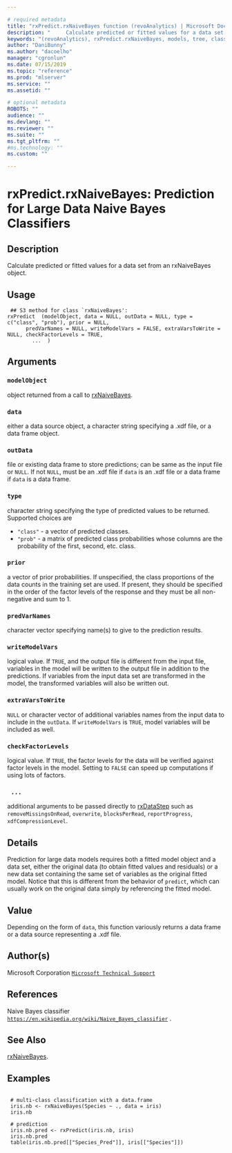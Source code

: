 ```yaml
--- 

# required metadata 
title: "rxPredict.rxNaiveBayes function (revoAnalytics) | Microsoft Docs" 
description: "     Calculate predicted or fitted values for a data set from an rxNaiveBayes object. " 
keywords: "(revoAnalytics), rxPredict.rxNaiveBayes, models, tree, classif, classification" 
author: "DaniBunny"
ms.author: "dacoelho" 
manager: "cgronlun" 
ms.date: 07/15/2019
ms.topic: "reference" 
ms.prod: "mlserver" 
ms.service: "" 
ms.assetid: "" 

# optional metadata 
ROBOTS: "" 
audience: "" 
ms.devlang: "" 
ms.reviewer: "" 
ms.suite: "" 
ms.tgt_pltfrm: "" 
#ms.technology: "" 
ms.custom: "" 

--- 
```



 # rxPredict.rxNaiveBayes: Prediction for Large Data Naive Bayes Classifiers 
 ## Description

Calculate predicted or fitted values for a data set from an rxNaiveBayes object.


 ## Usage

```   
 ## S3 method for class `rxNaiveBayes':
rxPredict  (modelObject, data = NULL, outData = NULL, type = c("class", "prob"), prior = NULL,
      predVarNames = NULL, writeModelVars = FALSE, extraVarsToWrite = NULL, checkFactorLevels = TRUE,
        ...  )

```

 ## Arguments



 ### `modelObject`
  object returned from a call to [rxNaiveBayes](rxNaiveBayes.md). 


 ### `data`
  either a data source object, a character string  specifying a .xdf file, or a data frame object. 


 ### `outData`
  file or existing data frame to store predictions;  can be same as the input file or `NULL`.  If not `NULL`, must be an .xdf file if `data` is an .xdf file  or a data frame if `data` is a data frame. 


 ### `type`
  character string specifying the type of predicted values to be returned. Supported choices are  
* `"class"` -  a vector of predicted classes.   
* `"prob"` -  a matrix of predicted class probabilities whose columns are the probability of the first, second, etc. class.   



 ### `prior`
  a vector of prior probabilities.  If unspecified, the class proportions of the data counts in the training set are used. If present, they should be specified in the order of the factor levels of the response and they must be all non-negative and sum to 1.  



 ### `predVarNames`
  character vector specifying name(s) to give to the prediction results. 


 ### `writeModelVars`
  logical value. If `TRUE`, and the output file is different from the input file,  variables in the model will be written to the output file in addition to the predictions.  If variables from the input data set are transformed in the model,  the transformed variables will also be written out. 


 ### `extraVarsToWrite`
  `NULL` or character vector of additional variables names from the input data to include in the `outData`.   If `writeModelVars` is `TRUE`,  model variables will be included as well. 


 ### `checkFactorLevels`
  logical value. If `TRUE`, the factor levels for the data  will be verified against factor levels in the model.  Setting to `FALSE` can speed up computations if using lots of factors. 



 ### ` ...`
  additional arguments to be passed directly to [rxDataStep](rxDataStep.md) such as `removeMissingsOnRead`, `overwrite`,  `blocksPerRead`, `reportProgress`, `xdfCompressionLevel`. 



 ## Details

Prediction for large data models requires both a fitted model object and a data set, either the
original data (to obtain fitted values and residuals) or a new data set containing the same set
of variables as the original fitted model. Notice that this is different from the behavior of
`predict`, which can usually work on the original data simply by referencing the fitted model.


 ## Value

Depending on the form of `data`, this function variously returns a data frame or a data source
representing a .xdf file.

 ## Author(s)

Microsoft Corporation [`Microsoft Technical Support`](https://go.microsoft.com/fwlink/?LinkID=698556&clcid=0x409)



 ## References

Naive Bayes classifier
[`https://en.wikipedia.org/wiki/Naive_Bayes_classifier`](https://en.wikipedia.org/wiki/Naive_Bayes_classifier)
.


 ## See Also

[rxNaiveBayes](rxNaiveBayes.md).

 ## Examples

 ```

  # multi-class classification with a data.frame
  iris.nb <- rxNaiveBayes(Species ~ ., data = iris)
  iris.nb

  # prediction
  iris.nb.pred <- rxPredict(iris.nb, iris)
  iris.nb.pred
  table(iris.nb.pred[["Species_Pred"]], iris[["Species"]])
```





